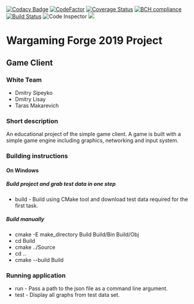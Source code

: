 [![Codacy Badge](https://api.codacy.com/project/badge/Grade/5f6661ca68a4473fa4e2440c5c272532)](https://www.codacy.com/manual/makarevich.t/White?utm_source=github.com&amp;utm_medium=referral&amp;utm_content=glisquery/White&amp;utm_campaign=Badge_Grade)
[![CodeFactor](https://www.codefactor.io/repository/github/glisquery/white/badge)](https://www.codefactor.io/repository/github/glisquery/white)
[![Coverage Status](https://coveralls.io/repos/github/glisquery/White/badge.svg)](https://coveralls.io/github/glisquery/White)
[![BCH compliance](https://bettercodehub.com/edge/badge/glisquery/White?branch=master)](https://bettercodehub.com/)
[![Build Status](https://travis-ci.com/glisquery/White.svg?branch=master)](https://travis-ci.com/glisquery/White)
![Code Inspector](https://www.code-inspector.com/project/1816/status/svg?sanitize=true)
<img src="https://www.code-inspector.com/project/1816/status/svg?sanitize=true">
# Wargaming Forge 2019 Project
## Game Client
### White Team
- Dmitry Sipeyko
- Dmitry Lisay
- Taras Makarevich
### Short description
An educational project of the simple game client. 
A game is built with a simple game engine
including graphics, networking and input system.
### Building instructions 
#### On Windows
##### Build project and grab test data in one step
- build - Build using CMake tool and download test data required for 
the first task.
##### Build manually
- cmake -E make_directory Build Build/Bin Build/Obj
- cd Build
- cmake ../Source
- cd ..
- cmake --build Build
### Running application
- run - Pass a path to the json file as a command line argument.
- test - Display all graphs from test data set.
